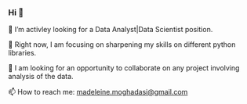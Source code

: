 ### Hi  👋

 🔭 I’m activley looking for a Data Analyst|Data Scientist position.
 
 🌱 Right now, I am focusing on sharpening my skills on different python libraries.
 
 👯 I am looking for an opportunity to collaborate on any project involving analysis of the data.
 
 📫 How to reach me: madeleine.moghadasi@gmail.com
 

 
